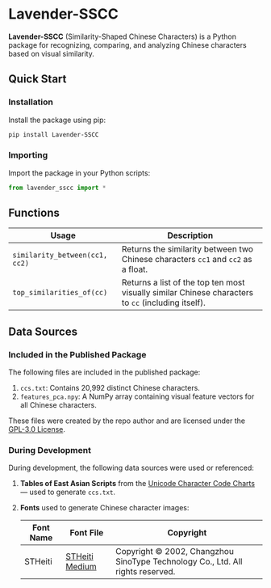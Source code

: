 # Lavender-SSCC

**Lavender-SSCC** (Similarity-Shaped Chinese Characters) is a Python package for recognizing, comparing, and analyzing Chinese characters based on visual similarity.

## Quick Start

### Installation

Install the package using pip:

```bash
pip install Lavender-SSCC
```

### Importing

Import the package in your Python scripts:

```python
from lavender_sscc import *
```

## Functions

| Usage                          | Description                                                  |
| ------------------------------ | ------------------------------------------------------------ |
| `similarity_between(cc1, cc2)` | Returns the similarity between two Chinese characters `cc1` and `cc2` as a float. |
| `top_similarities_of(cc)`      | Returns a list of the top ten most visually similar Chinese characters to `cc` (including itself). |

## Data Sources

### Included in the Published Package

The following files are included in the published package:

1. `ccs.txt`: Contains 20,992 distinct Chinese characters.
2. `features_pca.npy`: A NumPy array containing visual feature vectors for all Chinese characters.

These files were created by the repo author and are licensed under the [GPL-3.0 License](./LICENSE).

### During Development

During development, the following data sources were used or referenced:

1. **Tables of East Asian Scripts** from the [Unicode Character Code Charts](https://www.unicode.org/charts/) — used to generate `ccs.txt`.

2. **Fonts** used to generate Chinese character images:

   | Font Name | Font File                              | Copyright                                                    |
   | --------- | -------------------------------------- | ------------------------------------------------------------ |
   | STHeiti   | [STHeiti Medium](./STHeiti_Medium.ttc) | Copyright © 2002, Changzhou SinoType Technology Co., Ltd. All rights reserved. |
